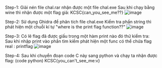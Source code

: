Step-1:
Giải nén file chal.rar nhận được một file chal.exe
Sau khi chạy bằng wine thì nhận được một flag giả:
KCSC{can_you_see_me??}
![image](https://github.com/user-attachments/assets/0f759935-fc5e-4d3d-9a35-481e26cf33d4)

Step-2:
Sử dụng Ghidra để phân tích file chal.exe
Kiểm tra phần string thì phát hiện một chuỗi kí tự "where is the print flag function??"
![image](https://github.com/user-attachments/assets/74f55436-20db-478d-9d6d-bdba9e0b76fe)


Step-3:
Có lẽ flag đã được giấu trong một hàm print nào đó thử kiểm tra:
Sau khi nhập print vào phần tìm kiếm phát hiện một func có thể chứa flag real : printflag
![image](https://github.com/user-attachments/assets/c04c4c59-2e74-42b1-9197-1562972fa907)



Step-4:
Sau khi chuyển đoạn code C này sang python và chạy ta nhận được flag:
(code python)
KCSC{you_can't_see_me:v}

